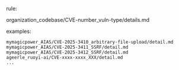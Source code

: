 rule:

organization_codebase/CVE-number_vuln-type/details.md

examples:

```
mymagicpower_AIAS/CVE-2025-3410_arbitrary-file-upload/detail.md
mymagicpower_AIAS/CVE-2025-3411_SSRF/detail.md
mymagicpower_AIAS/CVE-2025-3412_SSRF/detail.md
ageerle_ruoyi-ai/CVE-xxxx-xxxx_XXX/detail.md
...
```

